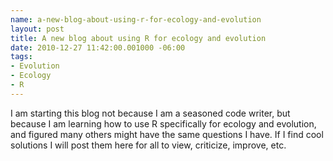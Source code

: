 ```yaml
--- 
name: a-new-blog-about-using-r-for-ecology-and-evolution
layout: post
title: A new blog about using R for ecology and evolution
date: 2010-12-27 11:42:00.001000 -06:00
tags: 
- Evolution
- Ecology
- R
---
```


I am starting this blog not because I am a seasoned code writer, but because I am learning how to use R specifically for ecology and evolution, and figured many others might have the same questions I have. If I find cool solutions I will post them here for all to view, criticize, improve, etc.